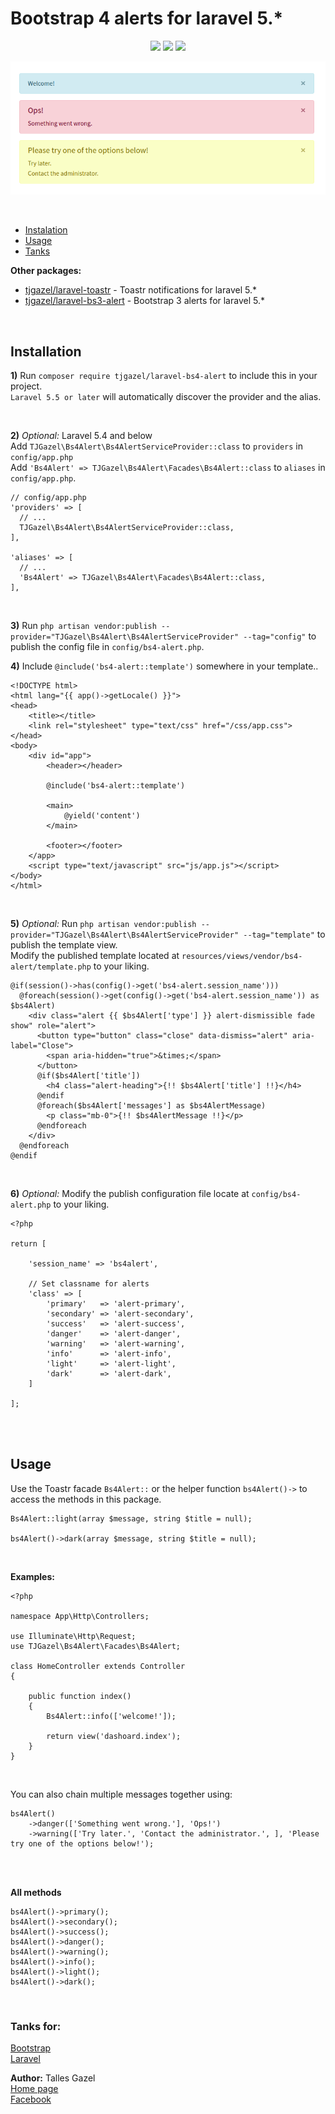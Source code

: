 # Bootstrap 4 alerts for laravel 5.*

<p align="center">
    <a href="https://packagist.org/packages/tjgazel/laravel-bs4-alert"><img src="https://poser.pugx.org/tjgazel/laravel-bs4-alert/v/stable.svg"></a>
    <a href="https://github.com/tjgazel/laravel-bs4-alert/blob/master/LICENSE"><img src="https://poser.pugx.org/tjgazel/laravel-bs4-alert/license.svg"></a>
    <a href="https://packagist.org/packages/tjgazel/laravel-bs4-alert"><img src="https://poser.pugx.org/tjgazel/laravel-bs4-alert/d/total.svg"></a>
</p>

<p align="center"><img src="bs4-alert.png"></p>

<br>

- [Instalation](#instalation)
- [Usage](#usage)
- [Tanks](#tanks)

**Other packages:**
- [tjgazel/laravel-toastr](https://github.com/tjgazel/laravel-toastr) - Toastr notifications for laravel 5.* <br>
- [tjgazel/laravel-bs3-alert](https://github.com/tjgazel/laravel-bs3-alert) - Bootstrap 3 alerts for laravel 5.*

<br>

<a name="instalation"></a>
## Installation

**1)** Run `composer require tjgazel/laravel-bs4-alert` to include this in your project.<br>
`Laravel 5.5 or later` will automatically discover the provider and the alias.

<br>

**2)** *Optional:* Laravel 5.4 and below <br>
Add `TJGazel\Bs4Alert\Bs4AlertServiceProvider::class` to `providers` in `config/app.php` <br> 
Add `'Bs4Alert' => TJGazel\Bs4Alert\Facades\Bs4Alert::class` to `aliases` in `config/app.php`. <br>
```
// config/app.php
'providers' => [
  // ...
  TJGazel\Bs4Alert\Bs4AlertServiceProvider::class,
],

'aliases' => [
  // ...
  'Bs4Alert' => TJGazel\Bs4Alert\Facades\Bs4Alert::class,
],
```

<br>

**3)** Run `php artisan vendor:publish --provider="TJGazel\Bs4Alert\Bs4AlertServiceProvider" --tag="config"`
to publish the config file in `config/bs4-alert.php`. <br>

**4)** Include `@include('bs4-alert::template')` somewhere in your template..
```
<!DOCTYPE html>
<html lang="{{ app()->getLocale() }}">
<head>
    <title></title>
    <link rel="stylesheet" type="text/css" href="/css/app.css">
</head>
<body>
    <div id="app">
        <header></header>
        
        @include('bs4-alert::template')

        <main>
            @yield('content')
        </main>

        <footer></footer>
    </app>
    <script type="text/javascript" src="js/app.js"></script>
</body>
</html>
```

<br>

**5)** *Optional:* Run `php artisan vendor:publish --provider="TJGazel\Bs4Alert\Bs4AlertServiceProvider" --tag="template"`
to publish the template view. <br>
Modify the published template located at `resources/views/vendor/bs4-alert/template.php` to your liking.
```
@if(session()->has(config()->get('bs4-alert.session_name')))
  @foreach(session()->get(config()->get('bs4-alert.session_name')) as $bs4Alert)
    <div class="alert {{ $bs4Alert['type'] }} alert-dismissible fade show" role="alert">
      <button type="button" class="close" data-dismiss="alert" aria-label="Close">
        <span aria-hidden="true">&times;</span>
      </button>
      @if($bs4Alert['title'])
        <h4 class="alert-heading">{!! $bs4Alert['title'] !!}</h4>
      @endif
      @foreach($bs4Alert['messages'] as $bs4AlertMessage)
        <p class="mb-0">{!! $bs4AlertMessage !!}</p>
      @endforeach
    </div>
  @endforeach
@endif
```

 <br>

**6)** *Optional:* Modify the publish configuration file locate at `config/bs4-alert.php` to your liking.
```
<?php

return [
 
    'session_name' => 'bs4alert',

    // Set classname for alerts
    'class' => [
        'primary'   => 'alert-primary',
        'secondary' => 'alert-secondary',
        'success'   => 'alert-success',
        'danger'    => 'alert-danger',
        'warning'   => 'alert-warning',
        'info'      => 'alert-info',
        'light'     => 'alert-light',
        'dark'      => 'alert-dark',
    ]

];
```
<br><br>

<a name="usage"></a>
## Usage

Use the Toastr facade `Bs4Alert::` or the helper function `bs4Alert()->` to access the methods in this package.
```
Bs4Alert::light(array $message, string $title = null);

bs4Alert()->dark(array $message, string $title = null);
```

<br>

**Examples:**
```
<?php

namespace App\Http\Controllers;

use Illuminate\Http\Request;
use TJGazel\Bs4Alert\Facades\Bs4Alert;

class HomeController extends Controller
{

    public function index()
    {
        Bs4Alert::info(['welcome!']);

        return view('dashoard.index');
    }
}
```

<br>

You can also chain multiple messages together using:
```
bs4Alert()
    ->danger(['Something went wrong.'], 'Ops!')
    ->warning(['Try later.', 'Contact the administrator.', ], 'Please try one of the options below!');
```
<br><br>

**All methods** <br>
```
bs4Alert()->primary();
bs4Alert()->secondary();
bs4Alert()->success();
bs4Alert()->danger();
bs4Alert()->warning();
bs4Alert()->info();
bs4Alert()->light();
bs4Alert()->dark();
```
<br>

<a name="tanks"></a>
### Tanks for:
[Bootstrap](http://getbootstrap.com/) <br>
[Laravel](https://laravel.com/)

**Author:** Talles Gazel <br>
[Home page](https://tjgweb.com.br/) <br>
[Facebook](https://www.facebook.com/talles.gazel) <br>